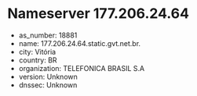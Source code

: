 # Nameserver 177.206.24.64

* as_number: 18881
* name: 177.206.24.64.static.gvt.net.br.
* city: Vitória
* country: BR
* organization: TELEFONICA BRASIL S.A
* version: Unknown
* dnssec: Unknown

